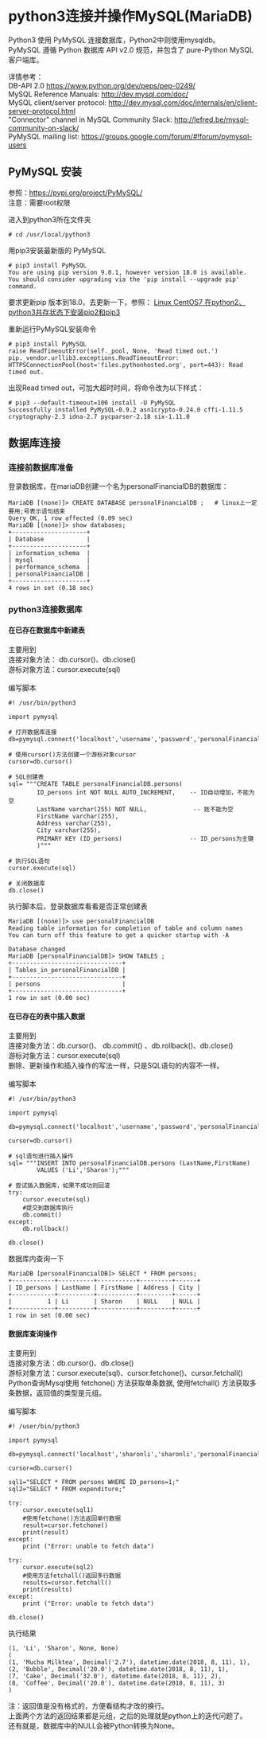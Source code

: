 # python3连接并操作MySQL(MariaDB)
Python3 使用 PyMySQL 连接数据库，Python2中则使用mysqldb。</br>
PyMySQL 遵循 Python 数据库 API v2.0 规范，并包含了 pure-Python MySQL 客户端库。</br>

详情参考：</br>
DB-API 2.0  https://www.python.org/dev/peps/pep-0249/ </br>
MySQL Reference Manuals: http://dev.mysql.com/doc/ </br>
MySQL client/server protocol: http://dev.mysql.com/doc/internals/en/client-server-protocol.html </br>
"Connector" channel in MySQL Community Slack: http://lefred.be/mysql-community-on-slack/ </br>
PyMySQL mailing list: https://groups.google.com/forum/#!forum/pymysql-users </br>


## PyMySQL 安装
参照：https://pypi.org/project/PyMySQL/ </br>
注意：需要root权限</br>

进入到python3所在文件夹
```
# cd /usr/local/python3
```
用pip3安装最新版的 PyMySQL
```
# pip3 install PyMySQL
You are using pip version 9.0.1, however version 18.0 is available.
You should consider upgrading via the 'pip install --upgrade pip' command.
```
要求更新pip 版本到18.0，去更新一下，参照：
[Linux CentOS7 在python2、python3共存状态下安装pip2和pip3](https://github.com/dearxuany/Sharon_Technology_learning_note/blob/master/linux_note/Linux%20CentOS7%20%E5%9C%A8python2%E3%80%81python3%E5%85%B1%E5%AD%98%E4%B8%8B%E5%AE%89%E8%A3%85pip2%E5%92%8Cpip3.MD)

重新运行PyMySQL安装命令
```
# pip3 install PyMySQL
raise ReadTimeoutError(self._pool, None, 'Read timed out.')
pip._vendor.urllib3.exceptions.ReadTimeoutError: HTTPSConnectionPool(host='files.pythonhosted.org', port=443): Read timed out.
```
出现Read timed out，可加大超时时间，将命令改为以下样式：
```
# pip3 --default-timeout=100 install -U PyMySQL
Successfully installed PyMySQL-0.9.2 asn1crypto-0.24.0 cffi-1.11.5 cryptography-2.3 idna-2.7 pycparser-2.18 six-1.11.0
```

## 数据库连接
### 连接前数据库准备
登录数据库，在mariaDB创建一个名为personalFinancialDB的数据库：</br>
```
MariaDB [(none)]> CREATE DATABASE personalFinancialDB ;   # linux上一定要用;号表示语句结束
Query OK, 1 row affected (0.09 sec)
MariaDB [(none)]> show databases;
+---------------------+
| Database            |
+---------------------+
| information_schema  |
| mysql               |
| performance_schema  |
| personalFinancialDB |
+---------------------+
4 rows in set (0.18 sec)
```
### python3连接数据库
#### 在已存在数据库中新建表
主要用到</br>
连接对象方法： db.cursor()、db.close()</br>
游标对象方法：cursor.execute(sql)</br>
</br>
编写脚本
```
#! /usr/bin/python3

import pymysql

# 打开数据库连接
db=pymysql.connect('localhost','username','password','personalFinancialDB')

# 使用cursor()方法创建一个游标对象cursor
cursor=db.cursor()

# SQL创建表
sql= """CREATE TABLE personalFinancialDB.persons(
        ID_persons int NOT NULL AUTO_INCREMENT,    -- ID自动增加，不能为空
        LastName varchar(255) NOT NULL,             -- 姓不能为空
        FirstName varchar(255),
        Address varchar(255),
        City varchar(255),
        PRIMARY KEY (ID_persons)                   -- ID_persons为主键
        )"""

# 执行SQL语句
cursor.execute(sql)

# 关闭数据库
db.close()
```           
执行脚本后，登录数据库看看是否正常创建表
```
MariaDB [(none)]> use personalFinancialDB
Reading table information for completion of table and column names
You can turn off this feature to get a quicker startup with -A

Database changed
MariaDB [personalFinancialDB]> SHOW TABLES ;
+-------------------------------+
| Tables_in_personalFinancialDB |
+-------------------------------+
| persons                       |
+-------------------------------+
1 row in set (0.00 sec)
```

#### 在已存在的表中插入数据
主要用到</br>
连接对象方法：db.cursor()、 db.commit() 、db.rollback()、db.close()</br>
游标对象方法：cursor.execute(sql)</br>
删除、更新操作和插入操作的写法一样，只是SQL语句的内容不一样。</br>
</br>
编写脚本
```
#! /usr/bin/python3

import pymysql

db=pymysql.connect('localhost','username','password','personalFinancialDB')

cursor=db.cursor()

# sql语句进行插入操作
sql= """INSERT INTO personalFinancialDB.persons (LastName,FirstName)
        VALUES ('Li','Sharon');"""

# 尝试插入数据库，如果不成功则回滚
try:
    cursor.execute(sql)
    #提交到数据库执行
    db.commit()
except:
    db.rollback()

db.close()
```
数据库内查询一下
```
MariaDB [personalFinancialDB]> SELECT * FROM persons;
+------------+----------+-----------+---------+------+
| ID_persons | LastName | FirstName | Address | City |
+------------+----------+-----------+---------+------+
|          1 | Li       | Sharon    | NULL    | NULL |
+------------+----------+-----------+---------+------+
1 row in set (0.00 sec)
```
#### 数据库查询操作
主要用到</br>
连接对象方法：db.cursor()、db.close()</br>
游标对象方法：cursor.execute(sql)、cursor.fetchone()、cursor.fetchall()</br>
Python查询Mysql使用 fetchone() 方法获取单条数据, 使用fetchall() 方法获取多条数据，返回值的类型是元组。</br>
</br>
编写脚本
```
#! /user/bin/python3

import pymysql

db=pymysql.connect('localhost','sharonli','sharonli','personalFinancialDB')

cursor=db.cursor()

sql1="SELECT * FROM persons WHERE ID_persons=1;"
sql2="SELECT * FROM expenditure;"

try:
    cursor.execute(sql1)
    #使用fetchone()方法返回单行数据
    result=cursor.fetchone()
    print(result)
except:
    print ("Error: unable to fetch data")

try:
    cursor.execute(sql2)
    #使用方法fetchall()返回多行数据
    results=cursor.fetchall()
    print(results)
except:
    print ("Error: unable to fetch data")

db.close()
```
执行结果
```
(1, 'Li', 'Sharon', None, None)
(
(1, 'Mucha Milktea', Decimal('2.7'), datetime.date(2018, 8, 11), 1), 
(2, 'Bubble', Decimal('20.0'), datetime.date(2018, 8, 11), 1), 
(7, 'Cake', Decimal('32.0'), datetime.date(2018, 8, 11), 2), 
(8, 'Coffee', Decimal('20.0'), datetime.date(2018, 8, 11), 3)
)
```
注：返回值是没有格式的，方便看结构才改的换行。</br>
上面两个方法的返回结果都是元组，之后的处理就是python上的迭代问题了。</br>
还有就是，数据库中的NULL会被Python转换为None。</br>
